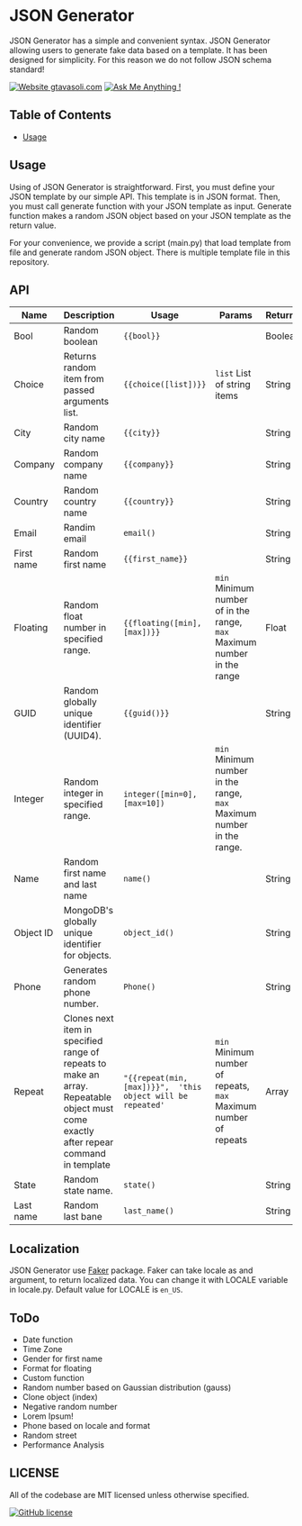 # JSON Generator
JSON Generator has a simple and convenient syntax. JSON Generator allowing users to generate fake data based on a template. It has been designed for simplicity. For this reason we do not follow JSON schema standard! 

[![Website gtavasoli.com](https://img.shields.io/website-up-down-green-red/http/shields.io.svg)](https://gtavasoli.com/)
[![Ask Me Anything !](https://img.shields.io/badge/Ask%20me-anything-1abc9c.svg)](https://t.me/gtavasoli_me)

## Table of Contents
- [Usage](#usage)

## Usage
Using of JSON Generator is straightforward. First, you must define your JSON template by our simple API. This template is in JSON format. Then, you must call generate function with your JSON template as input. Generate function makes a random JSON object based on your JSON template as the return value. 

For your convenience, we provide a script (main.py) that load template from file and generate random JSON object. There is multiple template file in this repository.

## API

| Name | Description | Usage | Params | Returns |
| --- | --- | --- | --- | --- |
| Bool | Random boolean | ```{{bool}}``` | | Boolean |
| Choice | Returns random item from passed arguments list. | ```{{choice([list])}}``` | ```list``` List of string items | String |
| City | Random city name | ```{{city}}``` | | String |
| Company | Random company name | ```{{company}}``` | | String |
| Country | Random country name | ```{{country}}``` | | String |
| Email | Randim email | ```email()``` | | String |
| First name | Random first name | ```{{first_name}}``` | | String |
| Floating | Random float number in specified range. | ```{{floating([min], [max])}}``` | ```min``` Minimum number of in the range, ```max``` Maximum number in the range | Float |
| GUID | Random globally unique identifier (UUID4). | ```{{guid()}}``` | | String |
| Integer | Random integer in specified range. | ```integer([min=0], [max=10])``` | ```min``` Minimum number in the range, ```max``` Maximum number in the range. |
| Name | Random first name and last name | ```name()``` | | String |
| Object ID | MongoDB's globally unique identifier for objects. | ```object_id()``` | | String |
| Phone | Generates random phone number.  | ```Phone()``` | | String |
| Repeat | Clones next item in specified range of repeats to make an array. Repeatable object must come exactly after repear command in template | ```"{{repeat(min, [max])}}",  'this object will be repeated'``` | ```min``` Minimum number of repeats, ```max``` Maximum number of repeats | Array |
| State | Random state name. | ```state()``` | | String |
| Last name | Random last bane | ```last_name()``` | | String |

## Localization
JSON Generator use [Faker](https://github.com/joke2k/faker) package. Faker can take locale as and argument, to return localized data. You can change it with LOCALE variable in locale.py. Default value for LOCALE is ```en_US```.

## ToDo
- Date function
- Time Zone
- Gender for first name
- Format for floating
- Custom function
- Random number based on Gaussian distribution (gauss)
- Clone object (index)
- Negative random number
- Lorem Ipsum!
- Phone based on locale and format
- Random street
- Performance Analysis

## LICENSE
All of the codebase are MIT licensed unless otherwise specified. 

[![GitHub license](https://img.shields.io/github/license/Naereen/StrapDown.js.svg)](https://github.com/Naereen/StrapDown.js/blob/master/LICENSE)